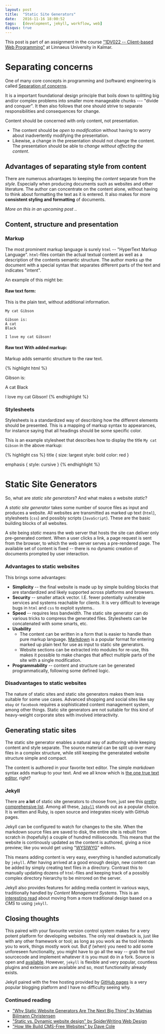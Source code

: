 ```yaml
---
layout: post
title:  "Static Site Generators"
date:   2016-11-16 18:00:52
tags:   [development, jekyll, workflow, web]
disqus: true
---
```


This post is part of an assignment in the course
["1DV022 -- Client-based Web Programming"][1dv022] at Linnaeus
University in Kalmar.

Separating concerns
===================
One of many core concepts in programming and (software) engineering is
called [Separation of concerns][wiki-sepcon].

It is a important foundational design principle that boils down to
splitting big and/or complex problems into smaller more manageable
chunks --- "divide and conquer".  It then also follows that one should
strive to separate responsibilities and consequences for change.

Content should be concerned with only content, not presentation.

* The content should be _open to modification_ without having to worry
  about inadvertently modifying the presentation.
* Likewise, a change in the presentation should not change the content.
  The presentation should be able to _change without affecting the
  content_.

Advantages of separating style from content
-------------------------------------------
There are numerous advantages to keeping the _content_ separate from
the _style_. Especially when producing documents such as websites and
other literature. The author can concentrate on the content alone,
without having to think about formatting the text as it is entered. It
also makes for more __consistent styling and formatting__ of documents.

*More on this in an upcoming post ..*


Content, structure and presentation
-----------------------------------

### Markup
The most prominent markup language is surely `html` -- "HyperText
Markup Language". `html`-files contain the actual textual content
as well as a description of the contents semantic structure.
The author *marks up* the document with a special syntax that
separates different parts of the text and indicates "intent".

An example of this might be:

#### Raw text form:
This is the plain text, without additional information.

    My cat Gibson

    Gibson is:
    A cat
    Black

    I love my cat Gibson!

#### Raw text With added markup:
Markup adds semantic structure to the raw text.

{% highlight html %}
<title>My cat Gibson</title>

<list>
Gibson is:

<item>A cat</item>
<item>Black</item>
</list>

I <emphasis>love</emphasis> my cat Gibson!
{% endhighlight %}


### Stylesheets
Stylesheets is a standardized way of describing how the different elements
should be presented. This is a mapping of markup syntax to appearances,
for instance saying that  all headings should be some specific color.

This is an example stylesheet that describes how to display the title
`My cat Gibson` in the above markup:

{% highlight css %}
title {
    size: largest
    style: bold
    color: red
}

emphasis {
    style: cursive
}
{% endhighlight %}


Static Site Generators
======================
So, what are _static site generators_?
And what makes a website _static_?

A _static site generator_ takes some number of source files as input
and produces a website. All websites are transmitted as marked up text
(`html`), stylesheets (`css`) and possibly scripts (`JavaScript`).
These are the basic building blocks of all websites.

A site being _static_ means the web server that hosts the site
can deliver only pre-generated content. When a user clicks a link,
a page request is sent from the browser, to which the web server
serves a pre-rendered page. The available set of content is fixed --
there is no dynamic creation of documents prompted by user interaction.

### Advantages to static websites
This brings some advantages:

* __Simplicity__ -- the final website is made up by simple building
  blocks that are standardized and likely supported across platforms and
  browsers.
* __Security__ -- smaller attack vector. I.E. fewer potentially
  vulnerable services and systems reachable for clients. It is very
  difficult to leverage bugs in `html` and `css` to exploit systems..
* __Speed__ -- requires less bandwidth.  The static site generator can
  do various tricks to compress the generated files. Stylesheets can be
  concatenated with some smarts, etc.
* __Usability__
    * The content can be written in a form that is easier to handle
      than pure markup language. [Markdown][markdown] is a popular
      format for entering marked up plain text for use as input to
      static site generators.
    * Website sections can be extracted into modules for re-use, this
      makes it possible to make changes that affect multiple parts of
      the site with a single modification.
* __Programmability__ -- content and structure can be generated
  programmatically, following some defined logic.


### Disadvantages to static websites
The nature of static sites and static site generators makes them less
suitable for some use cases.
Advanced shopping and social sites like say `ebay` or `facebook` requires
a sophisticated content management system, among other things. Static
site generators are not suitable for this kind of heavy-weight corporate
sites with involved interactivity.


Generating static sites
-----------------------
The static site generator enables a natural way of authoring while
keeping content and style separate. The source material can be split
up over many files in a complex structure, while still keeping the
generatated website structure simple and compact.

The content is authored in your favorite text editor. The simple _markdown_
syntax adds markup to your text.
And we all know which is [the one true text editor][onetruetexteditor], right?


### Jekyll
There are __a lot__ of static site generators to choose from, just see
this [pretty comprehensive list][staticgenlist].
Among all these, [`Jekyll`][jekyll] stands out as a popular choice.
It is written and Ruby, is open source and integrates nicely with GitHub pages.

Jekyll can be configured to watch for changes to the site. When the markdown
source files are saved to disk, the entire site is rebuilt from scratch in
(hopefully) a couple of hundred milliseconds. This means that the website is
continously updated as the content is authored, giving a nice preview; like you
would get using "[WYSIWYG][wiki-wysiwyg]" editors.

This means adding content is very easy, everything is handled automatically by
`jekyll`. After having arrived at a good enough design, new content can be
added by simply creating text files in a directory.  Contrast this to manually
updating dozens of `html`-files and keeping track of a possibly complex
directory hierarchy to be mirrored on the server.

Jekyll also provides features for adding media content in various ways,
traditionally handled by _Content Management Systems_.
This is an [interesting read][cms-to-jekyll] about moving from a more
traditional design based on a _CMS_ to using `jekyll`.


Closing thoughts
----------------
This paired with your favourite version control system makes for a very
potent platform for developing websites.
The only real drawback is, just like with any other framework or tool;
as long as you work as the tool intends you to work, things mostly work
out. But _if_ (when) you need to add some unforeseen functionality,
you might have to go all the way -- grab the tool sourcecode and
implement whatever it is you must do in a fork.
Source is open and [available][jekyll-github]. However, `jekyll` is
flexible and very popular, countless plugins and extension
are available and so, most functionality already exists.

Jekyll paired with the free hosting provided by [GitHub pages][github-pages]
is a very popular blogging platform and I have no difficulty seeing why.

### Continued reading

* ["Why Static Website Generators Are The Next Big Thing" by Mathias Biilmann Christensen][biilmann]
* ["Static vs. Dynamic website design" by SpiderWriting Web Design][spiderwriting]
* ["How We Build CMS-Free Websites" by Dave Cole][cms-to-jekyll]





[1dv022]: https://coursepress.lnu.se/kurs/klientbaserad-webbprogrammering/
[wiki-sepcon]: https://en.wikipedia.org/wiki/Separation_of_concerns
[allincottrell]: http://dsv.su.se/polopoly_fs/1.125295.1361458482!/menu/standard/file/wp.htm
[proprietaryformats]: http://www.podval.org/~sds/data.html
[markdown]: https://daringfireball.net/projects/markdown/
[jekyll]: https://jekyllrb.com/
[jekyll-github]: https://github.com/jekyll/jekyll
[github-pages]: https://pages.github.com/
[cms-to-jekyll]: https://developmentseed.org/blog/2012/07/27/build-cms-free-websites/
[biilmann]: https://www.smashingmagazine.com/2015/11/modern-static-website-generators-next-big-thing/
[spiderwriting]: http://www.spiderwriting.co.uk/static-dynamic.php
[wiki-wysiwyg]: https://en.wikipedia.org/wiki/WYSIWYG
[onetruetexteditor]: https://www.sbf5.com/~cduan/technical/vi/
[staticgenlist]: https://www.staticgen.com/
